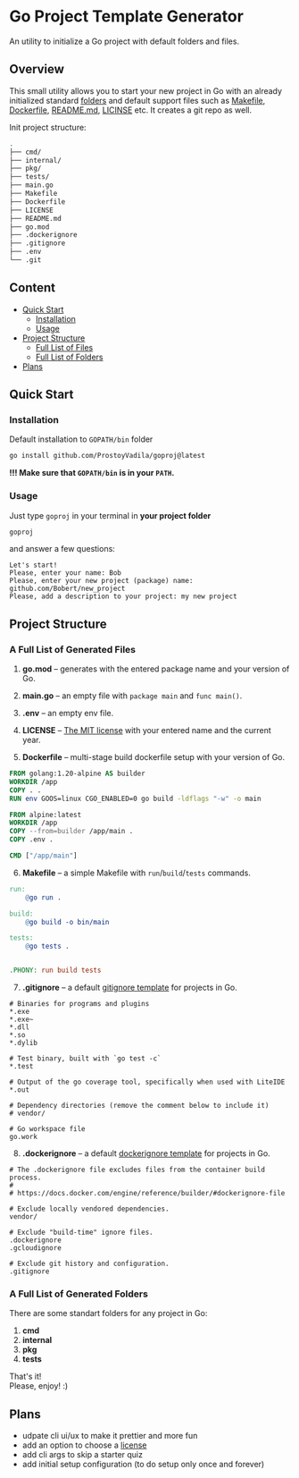 # Go Project Template Generator

An utility to initialize a Go project with default folders and files.

## Overview

This small utility allows you to start your new project in Go with an already initialized standard [folders](#list-of-generated-folders) and default support files such as [Makefile](#list-of-generated-files), [Dockerfile](#list-of-generated-files), [README.md](#list-of-generated-files), [LICINSE](#list-of-generated-files) etc. It creates a git repo as well.

Init project structure:
```bash
.
├── cmd/
├── internal/
├── pkg/
├── tests/
├── main.go
├── Makefile
├── Dockerfile
├── LICENSE
├── README.md
├── go.mod
├── .dockerignore
├── .gitignore
├── .env
└── .git
```

## Content
- [Quick Start](#quick-start)
    - [Installation](#installation)
    - [Usage](#usage)
- [Project Structure](#project-structure)
    - [Full List of Files](#a-full-list-of-generated-files)
    - [Full List of Folders](#a-full-list-of-generated-folders)
- [Plans](#plans)

## Quick Start

### Installation
Default installation to `GOPATH/bin` folder
```bash
go install github.com/ProstoyVadila/goproj@latest
```
**!!! Make sure that `GOPATH/bin` is in your `PATH`.**

### Usage
Just type `goproj` in your terminal in <b>your project folder</b>
```bash
goproj
```
and answer a few questions:
```
Let's start!
Please, enter your name: Bob
Please, enter your new project (package) name: github.com/Bobert/new_project
Please, add a description to your project: my new project 
```

## Project Structure
### A Full List of Generated Files
1. **go.mod** – generates with the entered package name and your version of Go.

2. **main.go** – an empty file with `package main` and `func main()`.

3. **.env** – an empty env file.

4. **LICENSE** – [The MIT license](https://opensource.org/license/mit/) with your entered name and the current year.

5. **Dockerfile** – multi-stage build dockerfile setup with your version of Go.
```Dockerfile
FROM golang:1.20-alpine AS builder
WORKDIR /app
COPY . .
RUN env GOOS=linux CGO_ENABLED=0 go build -ldflags "-w" -o main

FROM alpine:latest 
WORKDIR /app
COPY --from=builder /app/main .
COPY .env .

CMD ["/app/main"]
```

6. **Makefile** – a simple Makefile with `run`/`build`/`tests` commands.
```Makefile
run:
	@go run .

build:
	@go build -o bin/main

tests:
	@go tests .


.PHONY: run build tests
```

7. **.gitignore** – a default [gitignore template](https://github.com/github/gitignore/blob/main/Go.gitignore) for projects in Go.
```gitignore
# Binaries for programs and plugins
*.exe
*.exe~
*.dll
*.so
*.dylib

# Test binary, built with `go test -c`
*.test

# Output of the go coverage tool, specifically when used with LiteIDE
*.out

# Dependency directories (remove the comment below to include it)
# vendor/

# Go workspace file
go.work
```

8. **.dockerignore** – a default [dockerignore template](https://github.com/GoogleCloudPlatform/golang-samples/blob/main/run/helloworld/.dockerignore) for projects in Go. 
```dockerignore
# The .dockerignore file excludes files from the container build process.
#
# https://docs.docker.com/engine/reference/builder/#dockerignore-file

# Exclude locally vendored dependencies.
vendor/

# Exclude "build-time" ignore files.
.dockerignore
.gcloudignore

# Exclude git history and configuration.
.gitignore
```

### A Full List of Generated Folders
There are some standart folders for any project in Go:
1. **cmd**
2. **internal**
3. **pkg**
4. **tests**

That's it! \
Please, enjoy! :)

## Plans
- udpate cli ui/ux to make it prettier and more fun
- add an option to choose a [license](https://choosealicense.com/)
- add cli args to skip a starter quiz
- add initial setup configuration (to do setup only once and forever)
